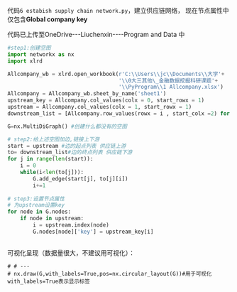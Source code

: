 代码`6 estabish supply chain network.py`，建立供应链网络，
现在节点属性中仅包含**Global company key**

代码已上传至OneDrive---Liuchenxin----Program and Data 中
```python
#step1:创建空图
import networkx as nx
import xlrd

Allcompany_wb = xlrd.open_workbook(r'C:\\Users\\jc\\Documents\\大学'+
                                   '\\0大三其他\_金融数据挖掘科研课题'+
                                   '\\PyProgram\\1 Allcompany.xlsx')
Allcompany = Allcompany_wb.sheet_by_name('sheet1')
upstream_key = Allcompany.col_values(colx = 0, start_rowx = 1)
upstream = Allcompany.col_values(colx = 1, start_rowx = 1)
downstream_list = [Allcompany.row_values(rowx = i , start_colx =2) for i in range(len(upstream))]

G=nx.MultiDiGraph() #创建什么都没有的空图

# step2:给上述空图加边,链接上下游
start = upstream #边的起点列表 供应链上游
to= downstream_list#边的终点列表 供应链下游
for j in range(len(start)):
    i = 0
    while(i<len(to[j])):
        G.add_edge(start[j], to[j][i])
        i+=1
        
# step3:设置节点属性
# 为upstream设置key
for node in G.nodes:
    if node in upstream:    
        i = upstream.index(node)
        G.nodes[node]['key'] = upstream_key[i]
          
```
可视化呈现（数据量很大，不建议用可视化）：
```        
# # ---
# nx.draw(G,with_labels=True,pos=nx.circular_layout(G))#用于可视化 with_labels=True表示显示标签

```
